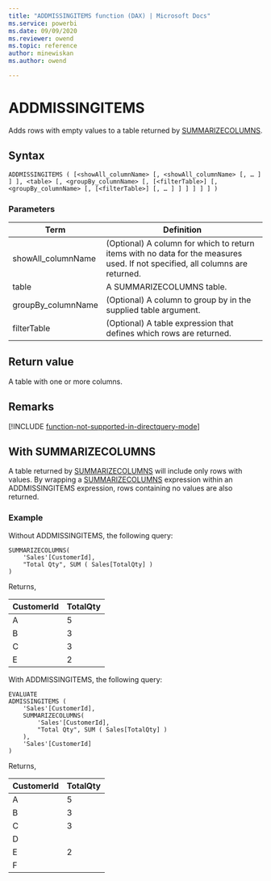 ```yaml
---
title: "ADDMISSINGITEMS function (DAX) | Microsoft Docs"
ms.service: powerbi 
ms.date: 09/09/2020
ms.reviewer: owend
ms.topic: reference
author: minewiskan
ms.author: owend

---
```

# ADDMISSINGITEMS

Adds rows with empty values to a table returned by [SUMMARIZECOLUMNS](summarizecolumns-function-dax.md).
  
## Syntax  
  
```dax
ADDMISSINGITEMS ( [<showAll_columnName> [, <showAll_columnName> [, … ] ] ], <table> [, <groupBy_columnName> [, [<filterTable>] [, <groupBy_columnName> [, [<filterTable>] [, … ] ] ] ] ] ] )
```
  
### Parameters  
  
|Term|Definition|  
|--------|--------------|  
|showAll_columnName| (Optional) A column for which to return items with no data for the measures used. If not specified, all columns are returned.|  
|table|A SUMMARIZECOLUMNS table.|  
|groupBy_columnName|(Optional) A column to group by in the supplied table argument.|
|filterTable|(Optional) A table expression that defines which rows are returned.|  

## Return value

A table with one or more columns.

## Remarks

[!INCLUDE [function-not-supported-in-directquery-mode](includes/function-not-supported-in-directquery-mode.md)]

## With SUMMARIZECOLUMNS

A table returned by [SUMMARIZECOLUMNS](summarizecolumns-function-dax.md) will include only rows with values. By wrapping a [SUMMARIZECOLUMNS](summarizecolumns-function-dax.md) expression within an ADDMISSINGITEMS expression, rows containing no values are also returned.

### Example

Without ADDMISSINGITEMS, the following query:

```dax
SUMMARIZECOLUMNS( 
    'Sales'[CustomerId], 
    "Total Qty", SUM ( Sales[TotalQty] )
)
```

Returns,

|CustomerId|TotalQty|
|--------------|------------|
|A|5|
|B|3|
|C|3|
|E|2|

With ADDMISSINGITEMS, the following query:

```dax
EVALUATE
ADMISSINGITEMS (
    'Sales'[CustomerId],
    SUMMARIZECOLUMNS( 
        'Sales'[CustomerId],
        "Total Qty", SUM ( Sales[TotalQty] )
    ),
    'Sales'[CustomerId]
)
```

Returns,

|CustomerId|TotalQty|
|--------------|------------|
|A|5|
|B|3|
|C|3|
|D| |
|E|2|
|F| |
